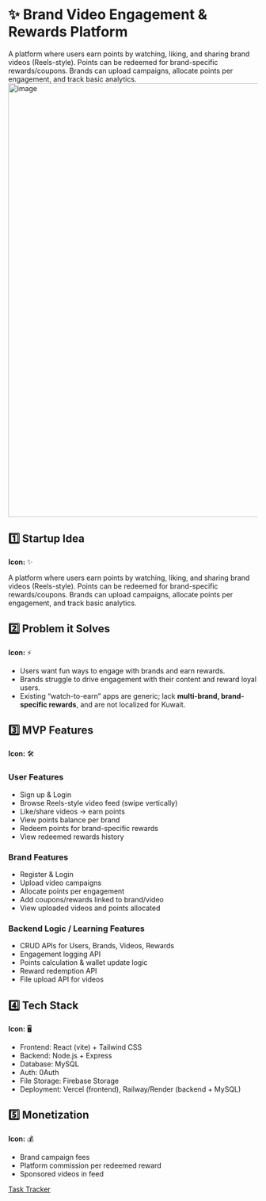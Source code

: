 # ✨ Brand Video Engagement & Rewards Platform


A platform where users earn points by watching, liking, and sharing brand videos (Reels-style). Points can be redeemed for brand-specific rewards/coupons. Brands can upload campaigns, allocate points per engagement, and track basic analytics.
<img width="1833" height="876" alt="image" src="https://github.com/user-attachments/assets/54c7d570-d7f0-48ee-90a4-0833b8f863fc" />


## 1️⃣ Startup Idea

**Icon:** ✨

A platform where users earn points by watching, liking, and sharing brand videos (Reels-style). Points can be redeemed for brand-specific rewards/coupons. Brands can upload campaigns, allocate points per engagement, and track basic analytics.

## **2️⃣ Problem it Solves**

**Icon:** ⚡

- Users want fun ways to engage with brands and earn rewards.
- Brands struggle to drive engagement with their content and reward loyal users.
- Existing “watch-to-earn” apps are generic; lack **multi-brand, brand-specific rewards**, and are not localized for Kuwait.

## **3️⃣ MVP Features**

**Icon:** 🛠️

### **User Features**

- Sign up & Login
- Browse Reels-style video feed (swipe vertically)
- Like/share videos → earn points
- View points balance per brand
- Redeem points for brand-specific rewards
- View redeemed rewards history

### **Brand Features**

- Register & Login
- Upload video campaigns
- Allocate points per engagement
- Add coupons/rewards linked to brand/video
- View uploaded videos and points allocated

### **Backend Logic / Learning Features**

- CRUD APIs for Users, Brands, Videos, Rewards
- Engagement logging API
- Points calculation & wallet update logic
- Reward redemption API
- File upload API for videos

## **4️⃣ Tech Stack**

**Icon:** 🖥️

- Frontend: React (vite) + Tailwind CSS
- Backend: Node.js + Express
- Database: MySQL
- Auth: 0Auth
- File Storage: Firebase Storage
- Deployment: Vercel (frontend), Railway/Render (backend + MySQL)

## **5️⃣ Monetization**

**Icon:** 💰

- Brand campaign fees
- Platform commission per redeemed reward
- Sponsored videos in feed

[Task Tracker](https://www.notion.so/Task-Tracker-2686368c9a0a8001911ae8d3cf2d6c09?pvs=21)
